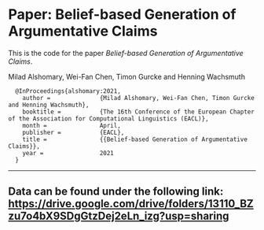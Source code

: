 # Paper: Belief-based Generation of Argumentative Claims

This is the code for the paper *Belief-based Generation of Argumentative Claims*.

Milad Alshomary, Wei-Fan Chen, Timon Gurcke and Henning Wachsmuth


      @InProceedings{alshomary:2021,
        author =              {Milad Alshomary, Wei-Fan Chen, Timon Gurcke and Henning Wachsmuth},
        booktitle =           {The 16th Conference of the European Chapter of the Association for Computational Linguistics (EACL)},
        month =               April,
        publisher =           {EACL},
        title =               {{Belief-based Generation of Argumentative Claims}},
        year =                2021
      }

-----------------------------------------------

## Data can be found under the following link: https://drive.google.com/drive/folders/13110_BZzu7o4bX9SDgGtzDej2eLn_izg?usp=sharing
